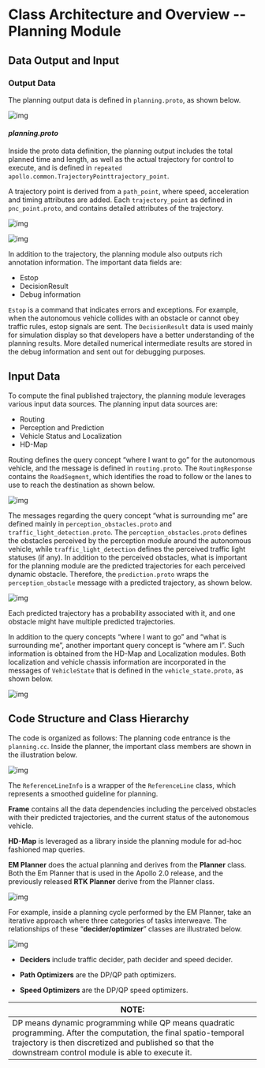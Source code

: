# Class Architecture and Overview -- Planning Module

## Data Output and Input

### Output Data

The planning output data is defined in `planning.proto`, as shown below.

![img](https://github.com/ApolloAuto/apollo/blob/master/docs/specs/images/class_architecture_planning/image001.png)

#### *planning.proto*

Inside the proto data definition, the planning output includes the total planned time and length, as well as the actual trajectory for control to execute, and is defined in `repeated apollo.common.TrajectoryPointtrajectory_point`.  

A trajectory point is derived from a `path_point`, where speed, acceleration and timing attributes are added. Each `trajectory_point` as defined in `pnc_point.proto`, and contains detailed attributes of the trajectory.

![img](https://github.com/ApolloAuto/apollo/blob/master/docs/specs/images/class_architecture_planning/image002.png)

![img](https://github.com/ApolloAuto/apollo/blob/master/docs/specs/images/class_architecture_planning/image003.png)

In addition to the trajectory, the planning module also outputs rich annotation information. The important data fields are:

- Estop
- DecisionResult
- Debug information

`Estop` is a command that indicates errors and exceptions. For example, when the autonomous vehicle collides with an obstacle or cannot obey traffic rules, estop signals are sent. The `DecisionResult` data is used mainly for simulation display so that developers have a better understanding of the planning results. More detailed numerical intermediate results are stored in the debug information and sent out for debugging purposes.

## Input Data

To compute the final published trajectory, the planning module leverages various input data sources. The planning input data sources are:

- Routing
- Perception and Prediction
- Vehicle Status and Localization
- HD-Map

Routing defines the query concept “where I want to go” for the autonomous vehicle, and the message is defined in `routing.proto`. The `RoutingResponse` contains the `RoadSegment`, which identifies the road to follow or the lanes to use to reach the destination as shown below.

![img](https://github.com/ApolloAuto/apollo/blob/master/docs/specs/images/class_architecture_planning/image004.png)

The messages regarding the query concept  “what is surrounding me” are defined mainly in `perception_obstacles.proto` and `traffic_light_detection.proto`. The `perception_obstacles.proto` defines the obstacles perceived by the perception module around the autonomous vehicle, while `traffic_light_detection` defines the perceived traffic light statuses (if any). In addition to the perceived obstacles, what is important for the planning module are the predicted trajectories for each perceived dynamic obstacle. Therefore, the `prediction.proto` wraps the `perception_obstacle` message with a predicted trajectory, as shown below.

![img](https://github.com/ApolloAuto/apollo/blob/master/docs/specs/images/class_architecture_planning/image005.png)

Each predicted trajectory has a probability associated with it, and one obstacle might have multiple predicted trajectories. 

In addition to the query concepts “where I want to go” and “what is surrounding me”, another important query concept is “where am I”. Such information is obtained from the HD-Map and Localization modules. Both localization and vehicle chassis information are incorporated in the messages of `VehicleState` that is defined in the `vehicle_state.proto`, as shown below.

![img](https://github.com/ApolloAuto/apollo/blob/master/docs/specs/images/class_architecture_planning/image009.png)

## Code Structure and Class Hierarchy

The code is organized as follows: The planning code entrance is the `planning.cc`. Inside the planner, the important class members are shown in the illustration below.

![img](https://github.com/ApolloAuto/apollo/blob/master/docs/specs/images/class_architecture_planning/image006.png)

The `ReferenceLineInfo` is a wrapper of the `ReferenceLine` class, which represents a smoothed guideline for planning. 

**Frame** contains all the data dependencies including the perceived obstacles with their predicted trajectories, and the current status of the autonomous vehicle. 

**HD-Map** is leveraged as a library inside the planning module for ad-hoc fashioned map queries. 

**EM Planner** does the actual planning and derives from the **Planner** class. Both the Em Planner that is used in the Apollo 2.0 release, and the previously released **RTK Planner** derive from the Planner class.

![img](https://github.com/ApolloAuto/apollo/blob/master/docs/specs/images/class_architecture_planning/image007.png)

For example, inside a planning cycle performed by the EM Planner, take an iterative approach where three categories of tasks interweave. The relationships of these “**decider/optimizer**” classes are illustrated below.

![img](https://github.com/ApolloAuto/apollo/blob/master/docs/specs/images/class_architecture_planning/image008.png)

- **Deciders** include traffic decider, path decider and speed decider.

- **Path Optimizers** are the DP/QP path optimizers.

- **Speed Optimizers** are the DP/QP speed optimizers.


| **NOTE:**                                |
| ---------------------------------------- |
| DP means dynamic programming while QP means quadratic programming. After the computation, the final spatio-temporal trajectory is then discretized and published so that the downstream control module is able to execute it. |
